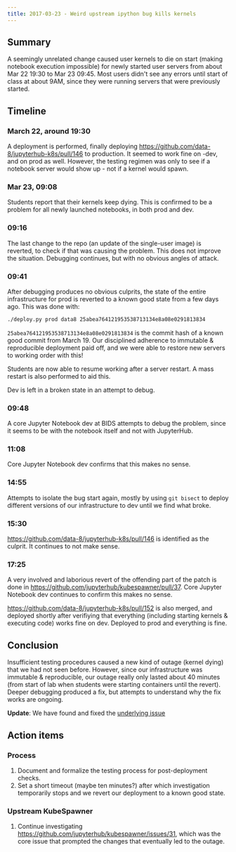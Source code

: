 ```yaml
---
title: 2017-03-23 - Weird upstream ipython bug kills kernels
---
```


## Summary ##

A seemingly unrelated change caused user kernels to die on start (making notebook execution impossible) for newly started user servers from about Mar 22 19:30 to Mar 23 09:45. Most users didn't see any errors until start of class at about 9AM, since they were running servers that were previously started.

## Timeline ##

### March 22, around 19:30 ###
A deployment is performed, finally deploying https://github.com/data-8/jupyterhub-k8s/pull/146 to production. It seemed to work fine on -dev, and on prod as well. However, the testing regimen was only to see if a notebook server would show up - not if a kernel would spawn.

### Mar 23, 09:08  ###
Students report that their kernels keep dying. This is confirmed to be a problem for all newly launched notebooks, in both prod and dev.

### 09:16 ###

The last change to the repo (an update of the single-user image) is reverted, to check if that was causing the problem. This does not improve the situation. Debugging continues, but with no obvious angles of attack.

### 09:41 ###
After debugging produces no obvious culprits, the state of the entire infrastructure for prod is reverted to a known good state from a few days ago. This was done with:

```bash
./deploy.py prod data8 25abea764121953538713134e8a08e0291813834
```

`25abea764121953538713134e8a08e0291813834` is the commit hash of a known good commit from March 19. Our disciplined adherence to immutable & reproducible deployment paid off, and we were able to restore new servers to working order with this!

Students are now able to resume working after a server restart. A mass restart is also performed to aid this.

Dev is left in a broken state in an attempt to debug.

### 09:48  ###
A core Jupyter Notebook dev at BIDS attempts to debug the problem, since it seems to be with the notebook itself and not with JupyterHub.

### 11:08 ###
Core Jupyter Notebook dev confirms that this makes no sense.

### 14:55  ###
Attempts to isolate the bug start again, mostly by using `git bisect` to deploy different versions of our infrastructure to dev until we find what broke.

### 15:30 ###
https://github.com/data-8/jupyterhub-k8s/pull/146 is identified as the culprit. It continues to not make sense.

### 17:25 ###
A very involved and laborious revert of the offending part of the patch is done in https://github.com/jupyterhub/kubespawner/pull/37. Core Jupyter Notebook dev continues to confirm this makes no sense.

https://github.com/data-8/jupyterhub-k8s/pull/152 is also merged, and deployed shortly after verifiying that everything (including starting kernels & executing code) works fine on dev. Deployed to prod and everything is fine.

## Conclusion ##

Insufficient testing procedures caused a new kind of outage (kernel dying) that we had not seen before. However, since our infrastructure was immutable & reproducible, our outage really only lasted about 40 minutes (from start of lab when students were starting containers until the revert). Deeper debugging produced a fix, but attempts to understand why the fix works are ongoing.

**Update**: We have found and fixed the [underlying issue](https://github.com/ipython/ipykernel/pull/233)

## Action items ##

### Process ###

1. Document and formalize the testing process for post-deployment checks.
2. Set a short timeout (maybe ten minutes?) after which investigation temporarily stops and we revert our deployment to a known good state.

### Upstream KubeSpawner ###

1. Continue investigating https://github.com/jupyterhub/kubespawner/issues/31, which was the core issue that prompted the changes that eventually led to the outage.
